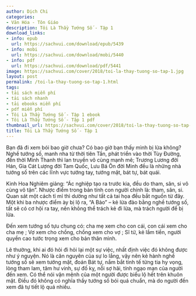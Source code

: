 ```yaml
---
author: Dịch Chi
categories:
- Văn Hóa - Tôn Giáo
description: Tôi Là Thầy Tướng Số - Tập 1
download_links:
- info: epub
  url: https://sachvui.com/download/epub/5439
- info: mobi
  url: https://sachvui.com/download/mobi/5440
- info: pdf
  url: https://sachvui.com/download/pdf/5441
image: https://sachvui.com/cover/2018/toi-la-thay-tuong-so-tap-1.jpg
layout: post
permalink: /toi-la-thay-tuong-so-tap-1.html
tags:
- tải sách miễn phí
- tải sách nhanh
- tải ebooks miễn phí
- pdf miễn phí
- Tôi Là Thầy Tướng Số - Tập 1 ebook
- Tôi Là Thầy Tướng Số - Tập 1 pdf
thumbnail_url: https://sachvui.com/cover/2018/toi-la-thay-tuong-so-tap-1.jpg
title: Tôi Là Thầy Tướng Số - Tập 1
---
```


 <div class="item-desc text-justify"> <p>Bạn đã đi xem bói bao giờ chưa? Có bao giờ bạn thấy mình bị lừa không? Nghề tướng số, manh nha từ thời tiên Tần, phát triển vào thời Tùy Đường, đến thời Minh Thanh thì lan truyền vô cùng mạnh mẽ; Trương Lương đời Hán, Gia Cát Lượng đời Tam Quốc, Lưu Bá Ôn đời Minh đều là những nhà tướng số trên các lĩnh vực tướng tay, tướng mặt, bát tự, bát quái.</p><p>Kinh Hoa Nghiêm giảng: “Ác nghiệp tạo ra trước kia, đều do tham, sân, si vô cùng vô tận”. Nhược điểm trong bản tính con người chính là: tham, sân, si. Quan sát một cách tỉ mỉ thì dường như tất cả tai họa đều bắt nguồn từ đây. Một khi ba nhược điểm ày bị lộ ra, “A Bảo” – kẻ lừa đảo bằng nghề tướng số, tất sẽ có cơ hội ra tay, nên không thể trách kẻ đi lừa, mà trách người để bị lừa.</p><p>Đến xem tướng số tựu chung có: cha mẹ xem cho con cái, con cái xem cho cha mẹ ; Vợ xem cho chồng, chồng xem cho vợ ; Sĩ tử, kẻ lắm tiền, người quyền cao tước trọng xem cho bản thân mình.</p><p>Lẽ thường, khi ai đó hỏi đi hỏi lại một sự việc, nhất định việc đó không được như ý nguyện. Nó là căn nguyên của sự lo lắng, vậy nên kẻ hành nghề tướng số sẽ xem tướng mặt, đoán Bát tự, nắm bắt tinh tế từng tia hy vọng, lòng tham lam, tâm hư vinh, sự đố kỵ, nỗi sợ hãi, tính ngạo mạn của người đến xem. Có thể nói vận mệnh của một người được biểu lộ hết trên khuôn mặt. Điều đó không có nghĩa thầy tướng số bói quá chuẩn, mà do người đến xem đã tự tiết lộ quá nhiều.</p> </div>